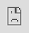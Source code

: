 ```yaml
---
title: "Macam Macam Ucapan Lebaran"
description: ""
date: 2023-03-24
categories:
  - "Ucapan Lebaran"
tags:
thumbnail: https://img00.deviantart.net/13c5/i/2013/016/f/b/kartu_ucapan_lebaran_1432_by_satrioardhy-d5rnl0i.png
---
```


<center><center>
	<img src="https://img00.deviantart.net/13c5/i/2013/016/f/b/kartu_ucapan_lebaran_1432_by_satrioardhy-d5rnl0i.png" alt="Ucapan Selamat Lebaran" width="800" height="500" style="display: block; width: 100%; height: auto">
	<small>Source: <a href="https://www.bing.com" rel="nofollow">bing.com</a></small>
</center></center>

<p>Lebaran adalah momen yang sangat diantisipasi oleh umat muslim di seluruh dunia. Selain sebagai momen untuk menjalin silaturahmi, Lebaran juga menjadi waktu yang tepat untuk memberikan ucapan selamat pada keluarga, teman, dan kerabat. Berikut ini adalah macam-macam ucapan Lebaran yang bisa kamu berikan pada orang-orang terdekatmu.</p>

<h2>Ucapan Selamat Idul Fitri</h2>

<center><center>
	<img src="https://1.bp.blogspot.com/-EL5kS8mhhwY/UfK5oZPB1PI/AAAAAAAABmk/9SsY5kD8z8Y/s1600/Kartu+Ucapan+Lebaran.jpg" alt="Ucapan Selamat Idul Fitri" width="800" height="500" style="display: block; width: 100%; height: auto">
	<small>Source: <a href="https://www.bing.com" rel="nofollow">bing.com</a></small>
</center></center>

<p>Ucapan Selamat Idul Fitri adalah ucapan yang paling umum diberikan pada saat Lebaran. Kamu bisa memberikan ucapan ini pada keluarga, teman, dan kerabat yang kamu kenal. Ucapan ini juga bisa kamu kirimkan melalui pesan singkat atau media sosial.</p>

<h2>Ucapan Mohon Maaf Lahir dan Batin</h2>

<center><center>
	<img src="https://3.bp.blogspot.com/-qkl3JpCPjwQ/UfK5OCxiO0I/AAAAAAAABmM/iEayWKevqiQ/s1600/Kartu+Ucapan+Lebaran.jpg" alt="Ucapan Mohon Maaf Lahir Dan Batin" width="800" height="500" style="display: block; width: 100%; height: auto">
	<small>Source: <a href="https://www.bing.com" rel="nofollow">bing.com</a></small>
</center></center>

<p>Ucapan Mohon Maaf Lahir dan Batin adalah ucapan yang sangat penting pada saat Lebaran. Dengan memberikan ucapan ini, kamu meminta maaf atas segala kesalahan yang pernah kamu lakukan pada orang-orang terdekatmu. Ucapan ini juga bisa kamu sampaikan melalui pesan singkat atau media sosial.</p>

<h2>Ucapan Selamat Hari Raya Idul Fitri</h2>

<center><center>
	<img src="https://i0.wp.com/3.bp.blogspot.com/-tECucWVpqmo/WSvHC-Arq9I/AAAAAAAAGPo/Y3E5x2qGxj4k8TtvOyLJXYLu9HaKQB44ACLcB/s1600/fitri1438h.jpg?w=100%25&ssl=1" alt="Ucapan Selamat Hari Raya Idul Fitri" width="800" height="500" style="display: block; width: 100%; height: auto">
	<small>Source: <a href="https://www.bing.com" rel="nofollow">bing.com</a></small>
</center></center>

<p>Ucapan Selamat Hari Raya Idul Fitri adalah ucapan yang juga sering digunakan pada saat Lebaran. Kamu bisa memberikan ucapan ini pada keluarga, teman, dan kerabat yang kamu kenal. Ucapan ini juga bisa kamu kirimkan melalui pesan singkat atau media sosial.</p>

<h2>Ucapan Semoga Berkah dan Penuh Kebahagiaan</h2>

<center><center>
	<img src="https://1.bp.blogspot.com/-9Lz2_VFwWSk/UDnY0sZbE4I/AAAAAAAAAIc/YJRVuhNOaeY/s1600/kartu+lebaran+1433H_blog.jpg" alt="Ucapan Semoga Berkah Dan Penuh Kebahagiaan" width="800" height="500" style="display: block; width: 100%; height: auto">
	<small>Source: <a href="https://www.bing.com" rel="nofollow">bing.com</a></small>
</center></center>

<p>Ucapan Semoga Berkah dan Penuh Kebahagiaan adalah ucapan yang menyampaikan harapan pada orang-orang terdekatmu. Dengan memberikan ucapan ini, kamu mengharapkan agar mereka selalu diberkahi dan meraih kebahagiaan dalam kehidupannya. Ucapan ini juga bisa kamu sampaikan melalui pesan singkat atau media sosial.</p>

<h2>Ucapan Selamat Lebaran</h2>

<center><center>
	<img src="https://1.bp.blogspot.com/-Nz6SxF6j99s/U7VnamoRgkI/AAAAAAAABac/JIErBqodrg4/s1600/gambar+foto+kartu+vektor+kata+ucapan+untuk+cara+buat+ketupat+selamat+hari+raya+lebaran+idul+fitri+adha+ramadhan+kreatif+unik+keren+terbaru+masjid+agung+siluet+1435+hijriah+2014+kaligrafi+H+untuk+sahabat+pacar+orang+tua+teman.jpg" alt="Ucapan Selamat Lebaran" width="800" height="500" style="display: block; width: 100%; height: auto">
	<small>Source: <a href="https://www.bing.com" rel="nofollow">bing.com</a></small>
</center></center>

<p>Ucapan Selamat Lebaran adalah ucapan yang paling sederhana namun tetap berarti pada saat Lebaran. Kamu bisa memberikan ucapan ini pada keluarga, teman, dan kerabat yang kamu kenal. Ucapan ini juga bisa kamu kirimkan melalui pesan singkat atau media sosial.</p>

<h2>Ucapan Mohon Maaf Jika Ada Salah Kata</h2>

<center><center>
	<img src="https://2.bp.blogspot.com/-tjg6RjuVKLs/XOMqEUKJ7UI/AAAAAAAACD8/VbKUJnkg7t8bK0Cw4H_lA27yJFwchuGMQCEwYBhgL/s1600/Kartu%2BUcapan%2BIdul%2BFitri%2B2019%2B-%2Bnovagrafis.blogspot%2Bcdr%2B1.png" alt="Ucapan Mohon Maaf Jika Ada Salah Kata" width="800" height="500" style="display: block; width: 100%; height: auto">
	<small>Source: <a href="https://www.bing.com" rel="nofollow">bing.com</a></small>
</center></center>

<p>Selain memberikan ucapan, kamu juga bisa menyampaikan permintaan maaf jika ada salah kata atau tindakan yang pernah kamu lakukan pada orang-orang terdekatmu. Hal ini akan membuat hubunganmu dengan mereka semakin baik dan harmonis. Kamu bisa menyampaikan permintaan maaf ini melalui pesan singkat atau media sosial.</p>

<h2>Ucapan Semoga Tahun Depan Bisa Berlebaran Bersama</h2>

<center><center>
	<img src="https://www.bahasainggris.co.id/wp-content/uploads/2016/06/ucapan-lebaran-idhul-fitri-terbaru.jpg" alt="Ucapan Semoga Tahun Depan Bisa Berlebaran Bersama" width="800" height="500" style="display: block; width: 100%; height: auto">
	<small>Source: <a href="https://www.bing.com" rel="nofollow">bing.com</a></small>
</center></center>

<p>Ucapan Semoga Tahun Depan Bisa Berlebaran Bersama adalah ucapan yang menyampaikan harapan agar kamu bisa berkumpul kembali dengan orang-orang terdekatmu pada Lebaran tahun depan. Ucapan ini juga bisa kamu sampaikan melalui pesan singkat atau media sosial.</p>

<h2>Ucapan Selamat Berlebaran di Tengah Pandemi</h2>

<center><center>
	<img src="https://i.pinimg.com/originals/ca/05/d5/ca05d50a9fd0f6b546cecbe8ec1cc74e.jpg" alt="Ucapan Selamat Berlebaran Di Tengah Pandemi" width="800" height="500" style="display: block; width: 100%; height: auto">
	<small>Source: <a href="https://www.bing.com" rel="nofollow">bing.com</a></small>
</center></center>

<p>Di tengah pandemi Covid-19, Lebaran akan terasa berbeda dari tahun-tahun sebelumnya. Kamu bisa memberikan ucapan Selamat Berlebaran di Tengah Pandemi pada orang-orang terdekatmu untuk memberikan semangat dan harapan pada mereka. Ucapan ini juga bisa kamu kirimkan melalui pesan singkat atau media sosial.</p>

<h2>Ucapan Selamat Hari Raya Idul Fitri, Taqabbalallahu Minna Wa Minkum</h2>

<center><center>
	<img src="https://3.bp.blogspot.com/-g7T1YGmEzbw/UfK4iYr1FFI/AAAAAAAABl8/B_E8zaR3l1M/s1600/Kartu+Ucapan+Lebaran.jpg" alt="Ucapan Selamat Hari Raya Idul Fitri, Taqabbalallahu Minna Wa Minkum" width="800" height="500" style="display: block; width: 100%; height: auto">
	<small>Source: <a href="https://www.bing.com" rel="nofollow">bing.com</a></small>
</center></center>

<p>Ucapan Selamat Hari Raya Idul Fitri, Taqabbalallahu Minna Wa Minkum adalah ucapan yang memiliki arti "Semoga Allah menerima amalan kita dan amalanmu". Kamu bisa memberikan ucapan ini pada orang-orang terdekatmu sebagai bentuk doa dan harapan pada mereka. Ucapan ini juga bisa kamu kirimkan melalui pesan singkat atau media sosial.</p>

<h2>Ucapan Semoga Diberkahi Allah dan Mendapatkan Keberkahan di Hari Lebaran</h2>

<center><center>
	<img src="https://kkppalembang.com/wp-content/uploads/2019/06/Ucapan-Lebaran.jpg" alt="Ucapan Semoga Diberkahi Allah Dan Mendapatkan Keberkahan Di Hari Lebaran" width="800" height="500" style="display: block; width: 100%; height: auto">
	<small>Source: <a href="https://www.bing.com" rel="nofollow">bing.com</a></small>
</center></center>

<p>Ucapan Semoga Diberkahi Allah dan Mendapatkan Keberkahan di Hari Lebaran adalah ucapan yang menyampaikan harapan agar orang-orang terdekatmu selalu diberkahi oleh Allah dan mendapatkan keberkahan di hari Lebaran. Ucapan ini juga bisa kamu sampaikan melalui pesan singkat atau media sosial.</p>

<h2>Ucapan Selamat Hari Raya Idul Fitri, Mohon Maaf Lahir dan Batin</h2>

<center><center>
	<img src="https://4.bp.blogspot.com/-5Xr1M13lai4/WUHvXsiiNcI/AAAAAAAAGy8/AFolyaaMH54IaEM4NdbMH0n4P_lcKoZsACLcBGAs/s1600/kartu-ucapan-lebaran.png" alt="Ucapan Selamat Hari Raya Idul Fitri, Mohon Maaf Lahir Dan Batin" width="800" height="500" style="display: block; width: 100%; height: auto">
	<small>Source: <a href="https://www.bing.com" rel="nofollow">bing.com</a></small>
</center></center>

<p>Ucapan Selamat Hari Raya Idul Fitri, Mohon Maaf Lahir dan Batin adalah ucapan yang menggabungkan dua ucapan penting pada saat Lebaran. Selain memberikan ucapan selamat, kamu juga meminta maaf atas segala kesalahan yang pernah kamu lakukan pada orang-orang terdekatmu. Ucapan ini juga bisa kamu kirimkan melalui pesan singkat atau media sosial.</p>

<h2>Ucapan Jangan Lupa Makan Ketupat dan Lodeh</h2>

<center><center>
	<img src="http://initu.id/wp-content/uploads/2018/03/gambar-ketupat-kartu-ucapan-lebaran-idul-fitri-2015.jpg" alt="Ucapan Jangan Lupa Makan Ketupat Dan Lodeh" width="800" height="500" style="display: block; width: 100%; height: auto">
	<small>Source: <a href="https://www.bing.com" rel="nofollow">bing.com</a></small>
</center></center>

<p>Selain memberikan ucapan yang serius, kamu juga bisa memberikan ucapan yang lucu pada orang-orang terdekatmu. Ucapan Jangan Lupa Makan Ketupat dan Lodeh adalah ucapan yang mengingatkan orang-orang untuk menikmati makanan khas Lebaran. Kamu bisa memberikan ucapan ini pada keluarga, teman, dan kerabat yang kamu kenal.</p>

<h2>Ucapan Selamat Berlebaran, Semoga Hidupmu Penuh Berkah</h2>

<center><center>
	<img src="https://3.bp.blogspot.com/-TbNca-9tDOY/U8iShz1rR9I/AAAAAAAAKxI/WVymQkabxsM/s1600/Kartu+Ucapan+Lebaran+2019.jpg" alt="Ucapan Selamat Berlebaran, Semoga Hidupmu Penuh Berkah" width="800" height="500" style="display: block; width: 100%; height: auto">
	<small>Source: <a href="https://www.bing.com" rel="nofollow">bing.com</a></small>
</center></center>

<p>Ucapan Selamat Berlebaran, Semoga Hidupmu Penuh Berkah adalah ucapan yang menyampaikan harapan agar hidup orang-orang terdekatmu selalu penuh dengan berkah. Ucapan ini juga bisa kamu sampaikan melalui pesan singkat atau media sosial.</p>

<h2>Ucapan Selamat Berlebaran, Jangan Lupa Berbagi Kepada Sesama</h2>

<center><center>
	<img src="https://d3p0bla3numw14.cloudfront.net/news-content/img/2020/05/21031022/20200521_031543_0000.png" alt="Ucapan Selamat Berlebaran, Jangan Lupa Berbagi Kepada Sesama" width="800" height="500" style="display: block; width: 100%; height: auto">
	<small>Source: <a href="https://www.bing.com" rel="nofollow">bing.com</a></small>
</center></center>

<p>Ucapan Selamat Berlebaran, Jangan Lupa Berbagi Kepada Sesama adalah ucapan yang mengingatkan orang-orang untuk berbagi kebahagiaan dengan sesama. Kamu bisa memberikan ucapan ini pada keluarga, teman, dan kerabat yang kamu kenal.</p>

<h2>Ucapan Selamat Berlebaran, Semoga Semua Doamu Dikabulkan Allah</h2>

<center><center>
	<img src="https://i.imgur.com/UKTS36E.png" alt="Ucapan Selamat Berlebaran, Semoga Semua Doamu Dikabulkan Allah" width="800" height="500" style="display: block; width: 100%; height: auto">
	<small>Source: <a href="https://www.bing.com" rel="nofollow">bing.com</a></small>
</center></center>

<p>Ucapan Selamat Berlebaran, Semoga Semua Doamu Dikabulkan Allah adalah ucapan yang menyampaikan harapan agar semua doa orang-orang terdekatmu dikabulkan oleh Allah. Ucapan ini juga bisa kamu sampaikan melalui pesan singkat atau media sosial.</p>

<h2>Ucapan Selamat Berlebaran, Semoga Kita Selalu Bersyukur</h2>

<center><center>
	<img src="https://image.winudf.com/v2/image1/Y29tLmFuZHJvbW8uZGV2NjU3MTMyLmFwcDk2NjEzMF9zY3JlZW5fMF8xNTU3NTM0NjIyXzA2MQ/screen-0.jpg?fakeurl=1&type=.jpg" alt="Ucapan Selamat Berlebaran, Semoga Kita Selalu Bersyukur" width="800" height="500" style="display: block; width: 100%; height: auto">
	<small>Source: <a href="https://www.bing.com" rel="nofollow">bing.com</a></small>
</center></center>

<p>Ucapan Selamat Berlebaran, Semoga Kita Selalu Bersyukur adalah ucapan yang mengingatkan orang-orang untuk selalu bersyukur atas segala nikmat yang diberikan oleh Allah. Kamu bisa memberikan ucapan ini pada keluarga, teman, dan kerabat yang kamu kenal.</p>

<h2>Ucapan Selamat Berlebaran, Semoga Selalu Dalam Lindungan Allah</h2>

<center><center>
	<img src="http://4.bp.blogspot.com/-jlLHvLBI7io/U66_-PMI27I/AAAAAAAALPs/QJjP72zB3e4/s1600/Gambar+Ucapan+Selamat+Lebaran+2014+1435+H+Kartu+Ucapan+Idul+Fitri+Terbaru.jpg" alt="Ucapan Selamat Berlebaran, Semoga Selalu Dalam Lindungan Allah" width="800" height="500" style="display: block; width: 100%; height: auto">
	<small>Source: <a href="https://www.bing.com" rel="nofollow">bing.com</a></small>
</center></center>

<p>Ucapan Selamat Berlebaran, Semoga Selalu Dalam Lindungan Allah adalah ucapan yang menyampaikan harapan agar orang-orang terdekatmu selalu dilindungi oleh Allah dalam menjalani kehidupannya. Ucapan ini juga bisa kamu sampaikan melalui pesan singkat atau media sosial.</p>

<h2>Ucapan Selamat Berlebaran, Semoga Terus Berhasil dalam Menjalani Hidup</h2>

<center><center>
	<img src="https://4.bp.blogspot.com/-zTJTLwd6_0o/UfdSJMvDnKI/AAAAAAAABuk/Zbevd1skqkw/s1600/Kartu+ucapan+lebaran.jpg" alt="Ucapan Selamat Berlebaran, Semoga Terus Berhasil Dalam Menjalani Hidup" width="800" height="500" style="display: block; width: 100%; height: auto">
	<small>Source: <a href="https://www.bing.com" rel="nofollow">bing.com</a></small>
</center></center>

<p>Ucapan Selamat Berlebaran, Semoga Terus Berhasil dalam Menjalani Hidup adalah ucapan yang mengharapkan kesuksesan bagi orang-orang terdekatmu dalam menjalani kehidupannya. Ucapan ini juga bisa kamu kirimkan melalui pesan singkat atau media sosial.</p>

<h2>Ucapan Selamat Berlebaran, Semoga Cepat Terbebas dari Pandemi</h2>

<center><img src="https://tse1.mm.bing.net/th?q=ucapan selamat berlebaran" alt="U

<h2>Related video of Macam Macam Ucapan Lebaran</h2>
<div style="position: relative; padding-bottom: 56.25%; overflow: hidden"><iframe src="https://www.youtube.com/embed/0sl_DkVs2Rc" frameborder="0" allow="accelerometer; autoplay; clipboard-write; encrypted-media; gyroscope; picture-in-picture; web-share" allowfullscreen style="position: absolute; top: 0; left: 0; width: 100%; height: 100%;"></iframe>
</div>